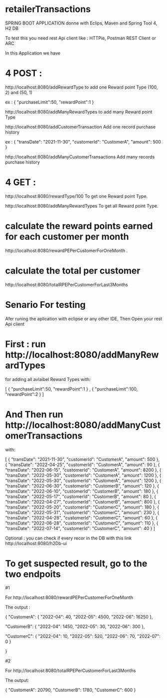 # retailerTransactions 
SPRING BOOT APPLICATION donne with Eclips, Maven and Spring Tool 4, H2 DB

To test this you need rest Api client like : HTTPie, Postman REST Client or ARC

In this Application we have 

# 4 POST :

http://localhost:8080/addRewardType to add one Reward point Type (100, 2) and (50, 1)

 ex : 
{
    "purchaseLimit":50,
	"rewardPoint":1
}

http://localhost:8080/addManyRewardTypes   to add many Reward point Type

http://localhost:8080/addCustomerTransaction Add one record purchase history

ex :
 {
    "transDate": "2021-11-30",
    "customerId": "CustomerA",
    "amount": 500
  }

http://localhost:8080/addManyCustomerTransactions Add many records purchase history


# 4 GET :

http://localhost:8080/rewardType/100 To get one Reward point Type.

http://localhost:8080/addManyRewardTypes To get all Reward point Type.

# calculate the reward points earned for each customer per month 

http://localhost:8080/rewardPEPerCustomerForOneMonth .

# calculate the total per customer

http://localhost:8080/totalRPEPerCustomerForLast3Months 

# Senario For testing 

Afer runing the aplication with eclipse or any other IDE, Then Open your rest Api client 


# First :  run http://localhost:8080/addManyRewardTypes 

for adding all avlaibel Reward Types with:

[
{
    "purchaseLimit":50,
	"rewardPoint":1
}
,
{
   "purchaseLimit":100,
   "rewardPoint":2
}
]

# And Then run http://localhost:8080/addManyCustomerTransactions

with:

[
  {
    "transDate": "2021-11-30",
    "customerId": "CustomerA",
    "amount": 500
  },
  {
    "transDate": "2022-04-25",
    "customerId": "CustomerA",
    "amount": 90
  },
  {
    "transDate": "2022-06-15",
    "customerId": "CustomerA",
    "amount": 8200
  },
  {
    "transDate": "2022-05-30",
    "customerId": "CustomerA",
    "amount": 1200
  },
  {
    "transDate": "2022-05-30",
    "customerId": "CustomerA",
    "amount": 1200
  },
  {
    "transDate": "2022-06-30",
    "customerId": "CustomerB",
    "amount": 120
  },
  {
    "transDate": "2022-06-10",
    "customerId": "CustomerB",
    "amount": 180
  },
  {
    "transDate": "2022-05-17",
    "customerId": "CustomerB",
    "amount": 80
  },
  {
    "transDate": "2022-04-27",
    "customerId": "CustomerB",
    "amount": 800
  },
  {
    "transDate": "2022-05-20",
    "customerId": "CustomerC",
    "amount": 180
  },
  {
    "transDate": "2022-05-31",
    "customerId": "CustomerC",
    "amount": 230
  },
  {
    "transDate": "2022-04-28",
    "customerId": "CustomerC",
    "amount": 60
  },
  {
    "transDate": "2022-06-28",
    "customerId": "CustomerC",
    "amount": 110
  },
  {
    "transDate": "2022-07-14",
    "customerId": "CustomerC",
    "amount": 40
  }
]

Optional : you can check if every recor in the DB with  this link http://localhost:8080/h2Db-ui

# To get suspected result, go to the two endpoits

#1

For http://localhost:8080/rewardPEPerCustomerForOneMonth 

The output :

{
"CustomerA": {
"2022-04": 40,
"2022-05": 4500,
"2022-06": 16250
},

"CustomerB": {
"2022-04": 1450,
"2022-05": 30,
"2022-06": 300
},

"CustomerC": {
"2022-04": 10,
"2022-05": 520,
"2022-06": 70,
"2022-07": 0
}

}

#2

For http://localhost:8080/totalRPEPerCustomerForLast3Months 

The output:

{
"CustomerA": 20790,
"CustomerB": 1780,
"CustomerC": 600
}
